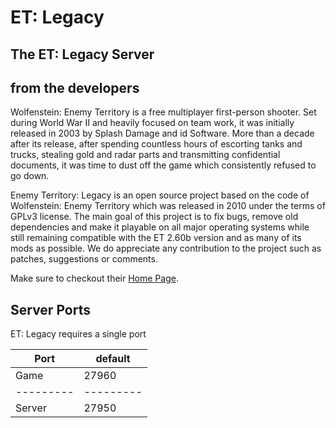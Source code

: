 # ET: Legacy

## The ET: Legacy Server

## from the developers

Wolfenstein: Enemy Territory is a free multiplayer first-person shooter. Set during World War II and heavily focused on team work, it was initially released in 2003 by Splash Damage and id Software. More than a decade after its release, after spending countless hours of escorting tanks and trucks, stealing gold and radar parts
and transmitting confidential documents, it was time to dust off the game which consistently refused to go down.

Enemy Territory: Legacy is an open source project based on the code of Wolfenstein: Enemy Territory which was released in 2010 under the terms of GPLv3 license. The main goal of this project is to fix bugs, remove old dependencies and make it playable on all major operating systems while still remaining compatible with the ET 2.60b version and as many of its mods as possible. We do appreciate any contribution to the project such as patches, suggestions or comments.

Make sure to checkout their [Home Page](https://www.etlegacy.com/).

## Server Ports

ET: Legacy requires a single port

| Port    | default |
|---------|---------|
| Game    | 27960   |
|---------|---------|
| Server  | 27950   |
